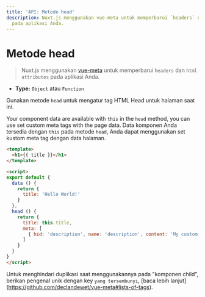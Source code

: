 ```yaml
---
title: 'API: Metode head'
description: Nuxt.js menggunakan vue-meta untuk memperbarui `headers` dan `HTML attributes`
  pada aplikasi Anda.
---
```


# Metode head

> Nuxt.js menggunakan [vue-meta](https://github.com/declandewet/vue-meta) untuk memperbarui `headers` dan `html attributes` pada aplikasi Anda.

- **Type:** `Object` atau `Function`

Gunakan metode `head` untuk mengatur tag HTML Head untuk halaman saat ini.

Your component data are available with `this` in the `head` method, you can use set custom meta tags with the page data.
Data komponen Anda tersedia dengan `this` pada metode `head`, Anda dapat menggunakan set kustom meta tag dengan data halaman.

```html
<template>
  <h1>{{ title }}</h1>
</template>

<script>
export default {
  data () {
    return {
      title: 'Hello World!'
    }
  },
  head () {
    return {
      title: this.title,
      meta: [
        { hid: 'description', name: 'description', content: 'My custom description' }
      ]
    }
  }
}
</script>
```

<div class="Alert">

Untuk menghindari duplikasi saat menggunakannya pada "komponen child", berikan pengenal unik dengan key `yang tersembunyi`, [baca lebih lanjut] (https://github.com/declandewet/vue-meta#lists-of-tags).

</div>
